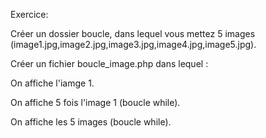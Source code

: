 Exercice:

Créer un dossier boucle, dans lequel vous mettez 5 images (image1.jpg,image2.jpg,image3.jpg,image4.jpg,image5.jpg).

Créer un fichier boucle_image.php dans lequel :

On affiche l'iamge 1.

On affiche 5 fois l'image 1 (boucle while).

On affiche les 5 images (boucle while).
